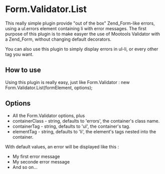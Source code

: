 Form.Validator.List
===========

This really simple plugin provide "out of the box" Zend_Form-like errors, using a ul.errors element containing li with error messages.
The first purpose of this plugin is to make easyer the use of Mootools Validator with a Zend_Form, without changing default decorators.

You can also use this plugin to simply display errors in ul-li, or every other tag you want.

How to use
----------

Using this plugin is really easy, just like Form.Validator :
	new Form.Validator.List(formElement, options);
	
Options
-----------------

- All the Form.Validator options, plus
- containerClass - string, defaults to 'errors', the container's class name.
- containerTag - string, defaults to 'ul', the container's tag.
- elementTag - string, defaults to 'li', the element's tags nested into the container.

With default values, an error will be displayed like this :
	<ul class="errors">
		<li>My first error message</li>
		<li>My seconde error message</li>
		<li>And so on...</li>
	</ul>